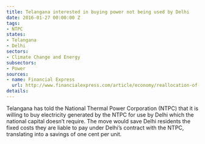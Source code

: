 ```yaml
---
title: Telangana interested in buying power not being used by Delhi
date: 2016-01-27 00:00:00 Z
tags:
- NTPC
states:
- Telangana
- Delhi
sectors:
- Climate Change and Energy
subsectors:
- Power
sources:
- name: Financial Express
  url: http://www.financialexpress.com/article/economy/reallocation-of-power-to-telangana-to-provide-relief-to-delhi-consumers/199927/
details: 
---
```


Telangana has told the National Thermal Power Corporation (NTPC) that it is willing to buy electricity generated by the NTPC for use by Delhi which the national capital doesn’t require. The move would save Delhi residents the fixed costs they are liable to pay under Delhi’s contract with the NTPC, translating into a savings of one cent per unit.
